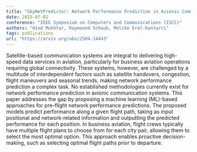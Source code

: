 ```yaml
---
title: "SkyNetPredictor: Network Performance Prediction in Avionic Communication using AI" 
date: 2025-07-02
conference: "IEEE Symposium on Computers and Communications (ISCC)"
authors: "Hind Mukhtar, Raymound Schaub, Melike Erol-Kantarci"
tags: publications
url: "https://arxiv.org/abs/2504.14443"
---
```

Satellite-based communication systems are integral to delivering high-speed data services in aviation, particularly for business aviation operations requiring global connectivity. These systems, however, are challenged by a multitude of interdependent factors such as satellite handovers, congestion, flight maneuvers and seasonal trends, making network performance prediction a complex task. No established methodologies currently exist for network performance prediction in avionic communication systems. This paper addresses the gap by proposing a machine learning (ML)-based approaches for pre-flight network performance predictions. The proposed models predict performance along a given flight path, taking as input positional and network-related information and outputting the predicted performance for each position. In business aviation, flight crews typically have multiple flight plans to choose from for each city pair, allowing them to select the most optimal option. This approach enables proactive decision-making, such as selecting optimal flight paths prior to departure.